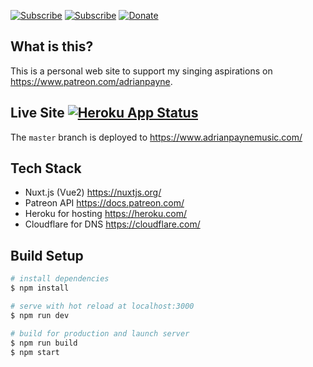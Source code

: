 [![Subscribe](https://img.shields.io/badge/Subscribe-Patreon-orange.svg)](https://www.patreon.com/bePatron?c=560812) [![Subscribe](https://img.shields.io/badge/Subscribe-Youtube-red.svg)](https://www.youtube.com/watch?v=SGlx27Iu8xA)
[![Donate](https://img.shields.io/badge/Donate-PayPal-blue.svg)](https://paypal.me/paynepay) 

## What is this?
This is a personal web site to support my singing aspirations on https://www.patreon.com/adrianpayne.

## Live Site [![Heroku App Status](http://heroku-shields.herokuapp.com/adrian-payne-music)](https://www.adrianpaynemusic.com/)
The `master` branch is deployed to https://www.adrianpaynemusic.com/

## Tech Stack
- Nuxt.js (Vue2) https://nuxtjs.org/
- Patreon API https://docs.patreon.com/
- Heroku for hosting https://heroku.com/
- Cloudflare for DNS https://cloudflare.com/
  
## Build Setup

``` bash
# install dependencies
$ npm install

# serve with hot reload at localhost:3000
$ npm run dev

# build for production and launch server
$ npm run build
$ npm start
```
